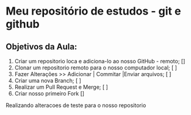 # Meu repositório de estudos - git e github

## Objetivos da Aula:

1. Criar um repositorio loca e adiciona-lo ao nosso GitHub - remoto; []
2. Clonar um repositorio remoto para o nosso computador local; [ ]
3. Fazer Alterações >> Adicionar | Commitar |Enviar arquivos; [ ]
4. Criar uma nova Branch; [ ]
5. Realizar um Pull Request e Merge; [ ]
6. Criar nosso primeiro Fork []

Realizando alteracoes de teste para o nosso repositorio
